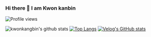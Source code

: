 ### Hi there 👋 I am Kwon kanbin
![Profile views](https://gpvc.arturio.dev/kwonkangbin)

![kwonkangbin's github stats](https://github-readme-stats.vercel.app/api?username=kwonkangbin&show_icons=true)
[![Top Langs](https://github-readme-stats.vercel.app/api/top-langs/?username=kwonkangbin)](https://github.com/kwonkangbin/github-readme-stats)
[![Velog's GitHub stats](https://velog-readme-stats.vercel.app/api?name=kbk282655)](https://velog.io/@kbk282655)
